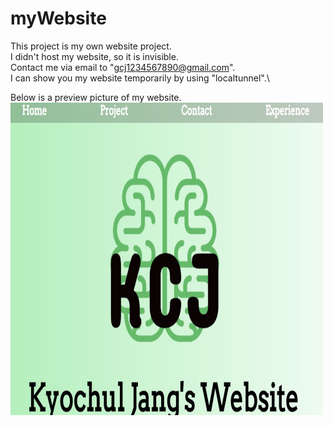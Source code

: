 # myWebsite
This project is my own website project.\
I didn't host my website, so it is invisible.\
Contact me via email to "gcj1234567890@gmail.com".\
I can show you my website temporarily by using "localtunnel".\\

Below is a preview picture of my website.\
<img src='https://github.com/OfficerChul/myWebsite/blob/main/website/public/images/website_project.jpg' width="500px" height="500px" />

